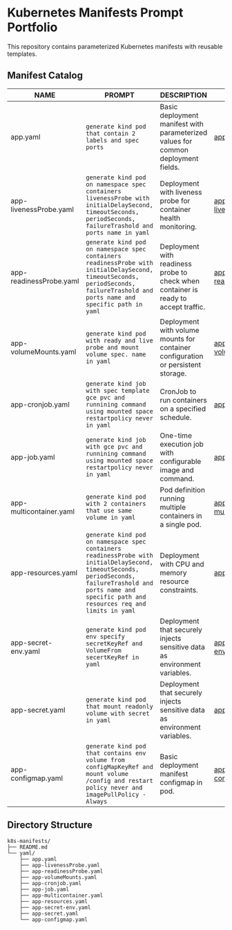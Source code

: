# Kubernetes Manifests Prompt Portfolio

This repository contains parameterized Kubernetes manifests with reusable templates.

## Manifest Catalog

| NAME | PROMPT | DESCRIPTION | EXAMPLE |
|------|--------|-------------|---------|
| app.yaml | `generate kind pod that contain 2 labels and spec ports` | Basic deployment manifest with parameterized values for common deployment fields. | [app.yaml](https://github.com/hosterzzz/yaml_prompt/blob/main/yaml/app.yaml) |
| app-livenessProbe.yaml | `generate kind pod on namespace spec containers livenessProbe with initialDelaySecond, timeoutSeconds, periodSeconds, failureTrashold and ports name in yaml` | Deployment with liveness probe for container health monitoring. | [app-livenessProbe.yaml](https://github.com/hosterzzz/yaml_prompt/blob/main/yaml/app-livenessProbe.yaml) |
| app-readinessProbe.yaml | `generate kind pod on namespace spec containers readinessProbe with initialDelaySecond, timeoutSeconds, periodSeconds, failureTrashold and ports name and specific path in yaml` | Deployment with readiness probe to check when container is ready to accept traffic. | [app-readinessProbe.yaml](https://github.com/hosterzzz/yaml_prompt/blob/main/yaml/app-readinessProbe.yaml) |
| app-volumeMounts.yaml | `generate kind pod with ready and live probe and mount volume spec. name in yaml` | Deployment with volume mounts for container configuration or persistent storage. | [app-volumeMounts.yaml](https://github.com/hosterzzz/yaml_prompt/blob/main/yaml/app-volumeMounts.yaml) |
| app-cronjob.yaml | `generate kind job with spec template gce pvc and runnining command using mounted space restartpolicy never in yaml` | CronJob to run containers on a specified schedule. | [app-cronjob.yaml](https://github.com/hosterzzz/yaml_prompt/blob/main/yaml/yaml/app-cronjob.yaml) |
| app-job.yaml | `generate kind job with gce pvc and runnining command  using mounted space restartpolicy never in yaml` | One-time execution job with configurable image and command. | [app-job.yaml](https://github.com/hosterzzz/yaml_prompt/blob/main/yaml/app-job.yaml) |
| app-multicontainer.yaml | `generate kind pod with 2 containers that use same volume in yaml` | Pod definition running multiple containers in a single pod. | [app-multicontainer.yaml](https://github.com/hosterzzz/yaml_prompt/blob/main/yaml/app-multicontainer.yaml) |
| app-resources.yaml | `generate kind pod on namespace spec containers readinessProbe with initialDelaySecond, timeoutSeconds, periodSeconds, failureTrashold and ports name and specific path and resources req and limits in yaml` | Deployment with CPU and memory resource constraints. | [app-resources.yaml](https://github.com/hosterzzz/yaml_prompt/blob/main/yaml/app-resources.yaml) |
| app-secret-env.yaml | `generate kind pod env specify secretKeyRef and VolumeFrom secertKeyRef in yaml` | Deployment that securely injects sensitive data as environment variables. | [app-secret-env.yaml](https://github.com/hosterzzz/yaml_prompt/blob/main/yaml/app-secret-env.yaml) |
| app-secret.yaml | `generate kind pod that mount readonly volume with secret in yaml` | Deployment that securely injects sensitive data as environment variables. | [app-secret.yaml](https://github.com/hosterzzz/yaml_prompt/blob/main/yaml/app-secret.yaml)
| app-configmap.yaml | `generate kind pod that contains env volume from configMapKeyRef and mount volume /config and restart policy never and imagePullPolicy - Always` | Basic deployment manifest configmap in pod. | [app-configmap.yaml](https://github.com/hosterzzz/yaml_prompt/blob/main/yaml/app-configmap.yaml) |

## Directory Structure

```
k8s-manifests/
├── README.md
└── yaml/
    ├── app.yaml
    ├── app-livenessProbe.yaml
    ├── app-readinessProbe.yaml
    ├── app-volumeMounts.yaml
    ├── app-cronjob.yaml
    ├── app-job.yaml
    ├── app-multicontainer.yaml
    ├── app-resources.yaml
    ├── app-secret-env.yaml
    ├── app-secret.yaml
    └── app-configmap.yaml
```
